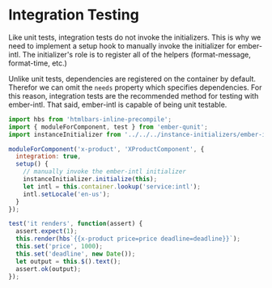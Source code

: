 
Integration Testing
==============================================================================

Like unit tests, integration tests do not invoke the initializers.  This is
why we need to implement a setup hook to manually invoke the initializer for
ember-intl.  The initializer's role is to register all of the helpers
(format-message, format-time, etc.) 

Unlike unit tests, dependencies are registered on the container by default.
Therefor we can omit the `needs` property which specifies dependencies.
For this reason, integration tests are the recommended method for testing
with ember-intl.  That said, ember-intl is capable of being unit testable.

```js
import hbs from 'htmlbars-inline-precompile';
import { moduleForComponent, test } from 'ember-qunit';
import instanceInitializer from '../../../instance-initializers/ember-intl';

moduleForComponent('x-product', 'XProductComponent', {
  integration: true,
  setup() {
    // manually invoke the ember-intl initializer
    instanceInitializer.initialize(this);
    let intl = this.container.lookup('service:intl');
    intl.setLocale('en-us');
  }
});

test('it renders', function(assert) {
  assert.expect(1);
  this.render(hbs`{{x-product price=price deadline=deadline}}`);
  this.set('price', 1000);
  this.set('deadline', new Date());
  let output = this.$().text();
  assert.ok(output);
});
```
